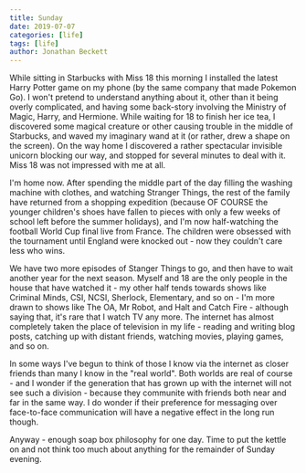 ```yaml
---
title: Sunday
date: 2019-07-07
categories: [life]
tags: [life]
author: Jonathan Beckett
---
```


While sitting in Starbucks with Miss 18 this morning I installed the latest Harry Potter game on my phone (by the same company that made Pokemon Go). I won't pretend to understand anything about it, other than it being overly complicated, and having some back-story involving the Ministry of Magic, Harry, and Hermione. While waiting for 18 to finish her ice tea, I discovered some magical creature or other causing trouble in the middle of Starbucks, and waved my imaginary wand at it (or rather, drew a shape on the screen). On the way home I discovered a rather spectacular invisible unicorn blocking our way, and stopped for several minutes to deal with it. Miss 18 was not impressed with me at all.

I'm home now. After spending the middle part of the day filling the washing machine with clothes, and watching Stranger Things, the rest of the family have returned from a shopping expedition (because OF COURSE the younger children's shoes have fallen to pieces with only a few weeks of school left before the summer holidays), and I'm now half-watching the football World Cup final live from France. The children were obsessed with the tournament until England were knocked out - now they couldn't care less who wins.

We have two more episodes of Stanger Things to go, and then have to wait another year for the next season. Myself and 18 are the only people in the house that have watched it - my other half tends towards shows like Criminal Minds, CSI, NCSI, Sherlock, Elementary, and so on - I'm more drawn to shows like The OA, Mr Robot, and Halt and Catch Fire - although saying that, it's rare that I watch TV any more. The internet has almost completely taken the place of television in my life - reading and writing blog posts, catching up with distant friends, watching movies, playing games, and so on.

In some ways I've begun to think of those I know via the internet as closer friends than many I know in the "real world". Both worlds are real of course - and I wonder if the generation that has grown up with the internet will not see such a division - because they communite with friends both near and far in the same way. I do wonder if their preference for messaging over face-to-face communication will have a negative effect in the long run though.

Anyway - enough soap box philosophy for one day. Time to put the kettle on and not think too much about anything for the remainder of Sunday evening.